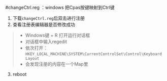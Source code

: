 #changeCtrl.reg ：windows 把Cpas按键映射到Ctrl键

1. 下载`changeCtrl.reg`后双击进行注册
2. 查看注册表编辑器是否修改成功
> - Windows键 + R 打开运行对话框
> - 对话框中输入regedit
> - 依次打开：`HKEY_LOCAL_MACHINE\SYSTEM\CurrentControlSet\Control\Keyboard Layout`
> - 会发现注册的内容在一个Map里
3. reboot
